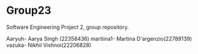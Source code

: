 # Group23
Software Engineering Project 2, group repository.

Aaryuh- Aarya Singh (22358436)
martiina1- Martina D'argenzio(22789139)
vazuka- Nikhil Vishnoi(22206828)
